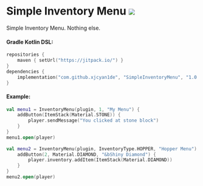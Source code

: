 # Simple Inventory Menu [![](https://jitpack.io/v/XjCyan1de/SimpleInventoryMenu.svg)](https://jitpack.io/#XjCyan1de/SimpleInventoryMenu)
Simple Inventory Menu. Nothing else.

#### Gradle Kotlin DSL:
```kotlin
repositories {
    maven { setUrl("https://jitpack.io/") }
}
dependencies {
    implementation("com.github.xjcyan1de", "SimpleInventoryMenu", "1.0.1")
}
```

#### Example:
```kotlin
val menu1 = InventoryMenu(plugin, 1, "My Menu") {
    addButton(ItemStack(Material.STONE)) {
        player.sendMessage("You clicked at stone block")
    }
}
menu1.open(player)
    
val menu2 = InventoryMenu(plugin, InventoryType.HOPPER, "Hopper Menu") {
    addButton(2, Material.DIAMOND, "&bShiny Diamond") {
        player.inventory.addItem(ItemStack(Material.DIAMOND))
    }
}
menu2.open(player)
```
